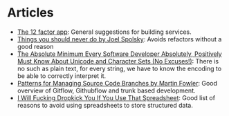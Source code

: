 # Articles

- [The 12 factor app](https://12factor.net/): General suggestions for building services.
- [Things you should never do by Joel Spolsky](https://www.joelonsoftware.com/2000/04/06/things-you-should-never-do-part-i/): Avoids refactors without a good reason
- [The Absolute Minimum Every Software Developer Absolutely, Positively Must Know About Unicode and Character Sets (No Excuses!)](https://www.joelonsoftware.com/2003/10/08/the-absolute-minimum-every-software-developer-absolutely-positively-must-know-about-unicode-and-character-sets-no-excuses/): There is no such as plain text, for every string, we have to know the encoding to be able to correctly interpret it.
- [Patterns for Managing Source Code Branches by Martin Fowler](https://martinfowler.com/articles/branching-patterns.html): Good overview of Gitflow, Githubflow and trunk based development.
- [I Will Fucking Dropkick You If You Use That Spreadsheet](https://ludic.mataroa.blog/blog/i-will-fucking-dropkick-you-if-you-use-that-spreadsheet/): Good list of reasons to avoid using spreadsheets to store structured data.
